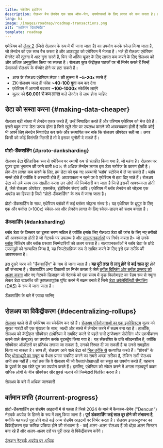 ```yaml
---
title: स्केलिंग इथेरियम
description: रोलअप बैच लेनदेन एक साथ ऑफ-चेन, उपयोगकर्ता के लिए लागत को कम करता है। हालाँकि, वर्तमान में रोलअप द्वारा डेटा का उपयोग करने का तरीका बहुत महंगा है, जिससे यह सीमित हो जाता है कि लेनदेन कितना सस्ता हो सकता है। प्रोटो-डैंकशार्डिंग इसे ठीक करता है।
lang: hi
image: /images/roadmap/roadmap-transactions.png
alt: "एथेरियम दिशानिर्देश"
template: roadmap
---
```


एथेरियम को [लेयर 2](/layer-2/#rollups) (जिसे रोलअप के रूप में भी जाना जाता है) का उपयोग करके स्केल किया जाता है, जो लेनदेन को एक साथ बैच करता है और आउटपुट को एथेरियम में भेजता है। भले ही रोलअप एथेरियम मेननेट की तुलना में आठ गुना सस्ते हैं, फिर भी अंतिम यूज़र के लिए लागत कम करने के लिए रोलअप को और अधिक अनुकूलित किया जा सकता है। रोलअप कुछ केंद्रीकृत घटकों पर भी निर्भर करते हैं जिन्हें डेवलपर्स रोलअप के मॅच्‍योर होने पर हटा सकते हैं।

<InfoBanner mb={8} title="लेनदेन लागत">
  <ul style={{ marginBottom: 0 }}>
    <li>आज के रोलअप एथेरियम लेयर 1 की तुलना में <strong>~5-20x</strong> सस्ते हैं</li>
    <li>ZK-रोलअप जल्द ही फीस <strong>~40-100 गुना</strong> कम कर देगा</li>
    <li>एथेरियम में आगामी बदलाव <strong>~100-1000x</strong> स्केलिंग लाएंगे</li>
    <li style={{ marginBottom: 0 }}>यूज़र को <strong>$0.001 से कम लागत</strong> वाले लेनदेन से लाभ होना चाहिए</li>
  </ul>
</InfoBanner>

## डेटा को सस्ता करना {#making-data-cheaper}

रोलअप बड़ी संख्या में लेनदेन एकत्र करते हैं, उन्हें निष्पादित करते हैं और परिणाम एथेरियम को भेज देते हैं। इससे बहुत सारा डेटा उत्पन्न होता है जिसे खुले तौर पर उपलब्ध कराने की आवश्यकता होती है ताकि कोई भी अपने लिए लेनदेन निष्पादित कर सके और सत्यापित कर सके कि रोलअप ऑपरेटर सही था। अगर किसी को कोई विसंगति मिलती है तो वे इसपर चुनौती दे सकते हैं।

### प्रोटो-डैंकशर्डिंग {#proto-danksharding}

रोलअप डेटा ऐतिहासिक रूप से एथेरियम पर स्थायी रूप से संग्रहीत किया गया है, जो महंगा है। रोलअप पर यूज़र द्वारा भुगतान की जाने वाली 90% से अधिक लेनदेन लागत इस डेटा स्‍टोरेज के कारण होती है। लेन-देन लागत कम करने के लिए, हम डेटा को एक नए अस्थायी 'ब्‍लॉब' स्‍टोरेज में ले जा सकते हैं। ब्‍लॉब सस्ते होते हैं क्योंकि वे अस्थायी होते हैं; आवश्यकता न रहने पर वे एथेरियम से हटा दिए जाते हैं। रोलअप डेटा को लंबे समय तक संग्रहीत करना उन लोगों की जिम्मेदारी बन जाता है जिन्हें इसकी आवश्यकता होती है, जैसे रोलअप ऑपरेटर, एक्सचेंज, इंडेक्‍सिंग सेवाएं आदि। एथेरियम में ब्लॉब लेनदेन को जोड़ना एक अपग्रेड का हिस्सा है जिसे "प्रोटो-डैंकशर्डिंग" के रूप में जाना जाता है।

प्रोटो-डैंकशार्डिंग के साथ, एथेरियम ब्लॉकों में कई ब्लॉब्स जोड़ना संभव है। यह एथेरियम के थ्रूपुट के लिए एक और पर्याप्त (>100x) स्केल-अप और लेनदेन लागत के लिए स्केल-डाउन को सक्षम बनाता है।

### डैंकशार्डिंग {#danksharding}

ब्लॉब डेटा के विस्तार का दूसरा चरण जटिल है क्योंकि इसके लिए रोलअप डेटा की जांच के लिए नए तरीकों की आवश्यकता होती है जो नेटवर्क पर उपलब्ध है और [सत्यापनकर्ताओं](/glossary/#validator) पर निर्भर करता है> जो उनके [ब्लॉक](/glossary/#block) बिल्डिंग और ब्लॉक प्रस्ताव जिम्मेदारियों को अलग करता है। सत्यापनकर्ताओं ने ब्लॉब डेटा के छोटे उपसमूहों को सत्यापित किया है, यह क्रिप्टोग्राफ़िक रूप से साबित करने के लिए इसे एक तरीके की आवश्यकता है।

इस दूसरे चरण को ["डैंकशार्डिंग"](/roadmap/danksharding/) के नाम से जाना जाता है। **यह पूरी तरह से लागू होने से कई साल दूर** होने की संभावना है। डैंकशार्डिंग अन्य विकासों पर निर्भर करता है जैसे [ब्लॉक बिल्डिंग और ब्लॉक प्रस्ताव को अलग करना](/roadmap/pbs) और नए नेटवर्क डिज़ाइन जो नेटवर्क को एक समय में कुछ किलोबाइट का रेंडम रूप से नमूना लेकर डेटा उपलब्धि की कुशलतापूर्वक पुष्टि करने में सक्षम बनाते हैं जिसे [डेटा अवेलेबिलिटी सैम्पलिंग (DAS)](/developers/docs/data-availability) के रूप में जाना जाता है।

<ButtonLink variant="outline-color" href="/roadmap/danksharding/">डैंकशार्डिंग के बारे में ज़्यादा जानिए</ButtonLink>

## रोलअप का विकेंद्रीकरण {#decentralizing-rollups}

[रोलअप](/layer-2) पहले से ही एथेरियम का स्केलिंग कर रहे हैं। [रोलअप परियोजनाओं का एक इकोसिस्टम](https://l2beat.com/scaling/tvl) यूज़र को सुरक्षा गारंटी की एक श्रृंखला के साथ, जल्दी और सस्ते में लेनदेन करने में सक्षम बना रहा है। हालाँकि, रोलअप को केंद्रीकृत सीक्वेंसर (एथेरियम में सबमिट करने से पहले सभी ट्रांजेक्‍शन प्रोसेसिंग और एकत्रीकरण करने वाले कंप्यूटर) का उपयोग करके बूटस्ट्रैप किया गया है। यह सेंसरशिप के प्रति संवेदनशील है, क्योंकि सीक्वेंसर ऑपरेटरों पर प्रतिबंध लगाया जा सकता है, उनको रिश्वत दी जा सकती है या उनसे समझौता किया जा सकता है। साथ ही, रोलअप आने वाले डेटा को [भिन्न तरीके से](https://l2beat.com) सत्यापित करते हैं। "प्रोवर्स" के लिए [धोखाधड़ी का सबूत](/glossary/#fraud-proof) या वैधता प्रमाण सबमिट करने का सबसे अच्छा तरीका है, लेकिन सभी रोलअप अभी तक नहीं हैं। यहां तक कि वे रोलअप भी जो वैधता/धोखाधड़ी का सबूत का उपयोग करते हैं, पहचान के प्रूवर्स के एक छोटे पूल का उपयोग करते हैं। इसलिए, एथेरियम को स्केल करने में अगला महत्वपूर्ण कदम अधिक लोगों के बीच सीक्वेंसर और प्रूवर्स चलाने की जिम्मेदारी वितरित करना है।

<ButtonLink variant="outline-color" href="/developers/docs/scaling/">रोलअप के बारे में अधिक जानकारी</ButtonLink>

## वर्तमान प्रगति {#current-progress}

प्रोटो-डैंकशार्डिंग इन रोडमैप आइटमों में से पहला है जिसे 2024 के मार्च में कैनकन-डेनेब ("Dencun") नेटवर्क अपग्रेड के हिस्से के रूप में लागू किया जाना है। **पूर्ण डंकशार्डिंग कई साल दूर होने की संभावना है**, क्योंकि यह पहले पूरा होने वाले कई अन्य रोडमैप आइटमों पर निर्भर करता है। रोलअप इन्फ्रास्ट्रक्चर का विकेंद्रीकरण एक क्रमिक प्रक्रिया होने की संभावना है - कई अलग-अलग रोलअप हैं जो थोड़ा अलग सिस्टम बना रहे हैं और अलग-अलग दरों पर पूरी तरह से विकेंद्रीकरण करेंगे।

[डेनकन नेटवर्क अपग्रेड पर अधिक](/roadmap/dencun/)

<QuizWidget quizKey="scaling" />
